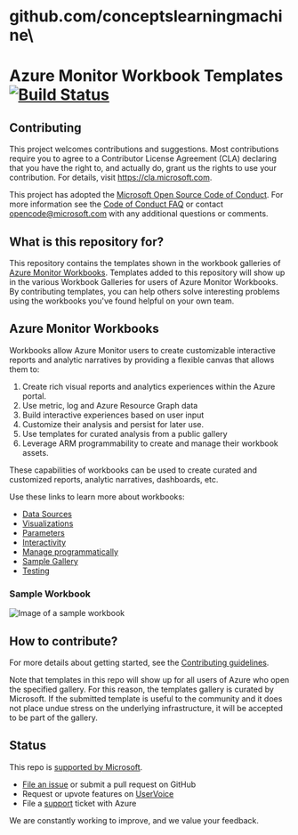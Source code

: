 # github.com/conceptslearningmachine\

# Azure Monitor Workbook Templates [![Build Status](https://travis-ci.org/microsoft/Application-Insights-Workbooks.svg?branch=master)](https://travis-ci.org/microsoft/Application-Insights-Workbooks)

## Contributing

This project welcomes contributions and suggestions. Most contributions require you to agree to a 
Contributor License Agreement (CLA) declaring that you have the right to, and actually do, grant us 
the rights to use your contribution. For details, visit https://cla.microsoft.com.

This project has adopted the [Microsoft Open Source Code of Conduct](https://opensource.microsoft.com/codeofconduct/).
For more information see the [Code of Conduct FAQ](https://opensource.microsoft.com/codeofconduct/faq/) or
contact [opencode@microsoft.com](mailto:opencode@microsoft.com) with any additional questions or comments. 

## What is this repository for?
This repository contains the templates shown in the workbook galleries of [Azure Monitor Workbooks](https://docs.microsoft.com/azure/application-insights/app-insights-usage-workbooks). Templates added to this repository will show up in the various Workbook Galleries for users of Azure Monitor Workbooks. By contributing templates, you can help others solve interesting problems using the workbooks you've found helpful on your own team.

## Azure Monitor Workbooks

Workbooks allow Azure Monitor users to create customizable interactive reports and analytic narratives by providing a flexible canvas that allows them to:

1.	Create rich visual reports and analytics experiences within the Azure portal.
2.	Use metric, log and Azure Resource Graph data
3.	Build interactive experiences based on user input
4.	Customize their analysis and persist for later use.
5.	Use templates for curated analysis from a public gallery
6.	Leverage ARM programmability to create and manage their workbook assets.

These capabilities of workbooks can be used to create curated and customized reports, analytic narratives, dashboards, etc. 

Use these links to learn more about workbooks:

* [Data Sources](Documentation/DataSources/DataSources.md)
* [Visualizations](Documentation/Visualizations/Visualizations.md)
* [Parameters](Documentation/Parameters/Parameters.md)
* [Interactivity](Documentation/Interactivity.md)
* [Manage programmatically](Documentation/Programmatically.md)
* [Sample Gallery](Documentation/Samples/Samples.md)
* [Testing](Documentation/Testing/PreviewTemplates.md)

### Sample Workbook 
![Image of a sample workbook](Documentation/Images/WorkbookExample.png)

## How to contribute?

For more details about getting started, see the [Contributing guidelines](CONTRIBUTING.md).

Note that templates in this repo will show up for all users of Azure who open the specified gallery. For this reason, the templates gallery is curated by Microsoft. If the submitted template is useful to the community and it does not place undue stress on the underlying infrastructure, it will be accepted to be part of the gallery.

## Status
This repo is [supported by Microsoft](https://docs.microsoft.com/en-us/azure/azure-monitor).
* [File an issue](new-issue) or submit a pull request on GitHub
* Request or upvote features on [UserVoice](https://feedback.azure.com/forums/913690-azure-monitor)
* File a [support](https://docs.microsoft.com/en-us/azure/azure-supportability/how-to-create-azure-support-request) ticket with Azure

We are constantly working to improve, and we value your feedback.
